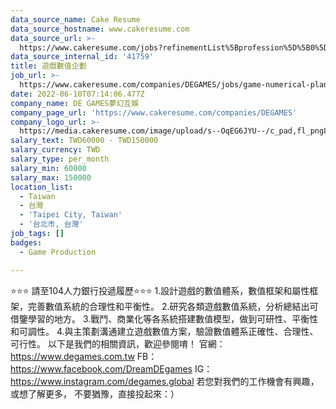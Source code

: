 ```yaml
---
data_source_name: Cake Resume
data_source_hostname: www.cakeresume.com
data_source_url: >-
  https://www.cakeresume.com/jobs?refinementList%5Bprofession%5D%5B0%5D=game-production&range%5Bsalary_range%5D%5Bmin%5D=1000000
data_source_internal_id: '41759'
title: 遊戲數值企劃
job_url: >-
  https://www.cakeresume.com/companies/DEGAMES/jobs/game-numerical-planning-420d42
date: 2022-06-10T07:14:06.477Z
company_name: DE GAMES夢幻互娛
company_page_url: 'https://www.cakeresume.com/companies/DEGAMES'
company_logo_url: >-
  https://media.cakeresume.com/image/upload/s--OqEG6JYU--/c_pad,fl_png8,h_200,w_200/v1652778525/sn4tgvofpnpmez769sad.png
salary_text: TWD60000 - TWD150000
salary_currency: TWD
salary_type: per_month
salary_min: 60000
salary_max: 150000
location_list:
  - Taiwan
  - 台灣
  - 'Taipei City, Taiwan'
  - '台北市, 台灣'
job_tags: []
badges:
  - Game Production

---
```


⭐️⭐️⭐️ 請至104人力銀行投遞履歷⭐️⭐️⭐️ 1.設計遊戲的數值體系，數值框架和屬性框架，完善數值系統的合理性和平衡性。 2.研究各類遊戲數值系統，分析總結出可借鑒學習的地方。 3.戰鬥、商業化等各系統搭建數值模型，做到可研性、平衡性和可調性。 4.與主策劃溝通建立遊戲數值方案，驗證數值體系正確性、合理性、可行性。 以下是我們的相關資訊，歡迎參閱唷！ 官網：https://www.degames.com.tw FB：https://www.facebook.com/DreamDEgames IG：https://www.instagram.com/degames.global 若您對我們的工作機會有興趣，或想了解更多， 不要猶豫，直接投起來：）